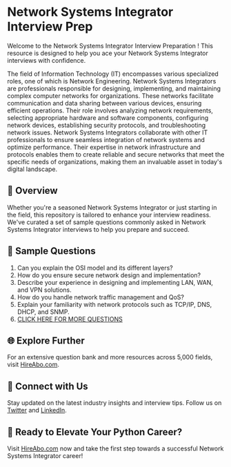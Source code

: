 # Network Systems Integrator Interview Prep

Welcome to the Network Systems Integrator Interview Preparation ! This resource is designed to help you ace your Network Systems Integrator interviews with confidence.

The field of Information Technology (IT) encompasses various specialized roles, one of which is Network Engineering. Network Systems Integrators are professionals responsible for designing, implementing, and maintaining complex computer networks for organizations. These networks facilitate communication and data sharing between various devices, ensuring efficient operations. Their role involves analyzing network requirements, selecting appropriate hardware and software components, configuring network devices, establishing security protocols, and troubleshooting network issues. Network Systems Integrators collaborate with other IT professionals to ensure seamless integration of network systems and optimize performance. Their expertise in network infrastructure and protocols enables them to create reliable and secure networks that meet the specific needs of organizations, making them an invaluable asset in today's digital landscape.

## 🚀 Overview

Whether you're a seasoned Network Systems Integrator or just starting in the field, this repository is tailored to enhance your interview readiness. We've curated a set of sample questions commonly asked in Network Systems Integrator interviews to help you prepare and succeed.

## 📝 Sample Questions

1. Can you explain the OSI model and its different layers?
2. How do you ensure secure network design and implementation?
3. Describe your experience in designing and implementing LAN, WAN, and VPN solutions.
4. How do you handle network traffic management and QoS?
5. Explain your familiarity with network protocols such as TCP/IP, DNS, DHCP, and SNMP.
6. [CLICK HERE FOR MORE QUESTIONS](https://hireabo.com/job/0_1_39/Network%20Systems%20Integrator)

## 🌐 Explore Further

For an extensive question bank and more resources across 5,000 fields, visit [HireAbo.com](https://www.hireabo.com).

## 📱 Connect with Us

Stay updated on the latest industry insights and interview tips. Follow us on [Twitter](https://twitter.com/hireabo) and [LinkedIn](https://www.linkedin.com/in/hire-abo-3609972a8/).

## 🚀 Ready to Elevate Your Python Career?

Visit [HireAbo.com](https://www.hireabo.com) now and take the first step towards a successful Network Systems Integrator career!